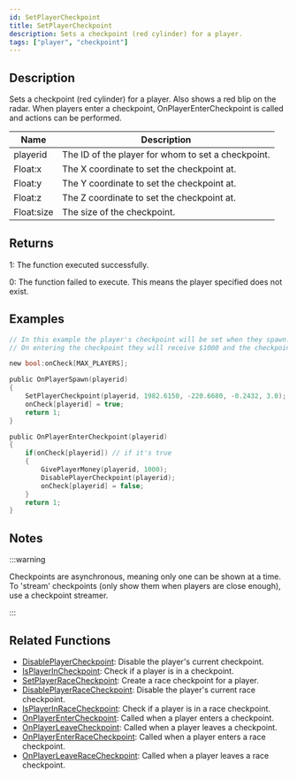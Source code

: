 ```yaml
---
id: SetPlayerCheckpoint
title: SetPlayerCheckpoint
description: Sets a checkpoint (red cylinder) for a player.
tags: ["player", "checkpoint"]
---
```


## Description

Sets a checkpoint (red cylinder) for a player. Also shows a red blip on the radar. When players enter a checkpoint, OnPlayerEnterCheckpoint is called and actions can be performed.

| Name       | Description                                        |
| ---------- | -------------------------------------------------- |
| playerid   | The ID of the player for whom to set a checkpoint. |
| Float:x    | The X coordinate to set the checkpoint at.         |
| Float:y    | The Y coordinate to set the checkpoint at.         |
| Float:z    | The Z coordinate to set the checkpoint at.         |
| Float:size | The size of the checkpoint.                        |

## Returns

1: The function executed successfully.

0: The function failed to execute. This means the player specified does not exist.

## Examples

```c
// In this example the player's checkpoint will be set when they spawn.
// On entering the checkpoint they will receive $1000 and the checkpoint will be disabled.

new bool:onCheck[MAX_PLAYERS];

public OnPlayerSpawn(playerid)
{
    SetPlayerCheckpoint(playerid, 1982.6150, -220.6680, -0.2432, 3.0);
    onCheck[playerid] = true;
    return 1;
}

public OnPlayerEnterCheckpoint(playerid)
{
    if(onCheck[playerid]) // if it's true
    {
        GivePlayerMoney(playerid, 1000);
        DisablePlayerCheckpoint(playerid);
        onCheck[playerid] = false;
    }
    return 1;
}
```

## Notes

:::warning

Checkpoints are asynchronous, meaning only one can be shown at a time. To 'stream' checkpoints (only show them when players are close enough), use a checkpoint streamer.

:::

## Related Functions

- [DisablePlayerCheckpoint](../../scripting/functions/DisablePlayerCheckpoint.md): Disable the player's current checkpoint.
- [IsPlayerInCheckpoint](../../scripting/functions/IsPlayerInCheckpoint.md): Check if a player is in a checkpoint.
- [SetPlayerRaceCheckpoint](../../scripting/functions/SetPlayerRaceCheckpoint.md): Create a race checkpoint for a player.
- [DisablePlayerRaceCheckpoint](../../scripting/functions/DisablePlayerRaceCheckpoint.md): Disable the player's current race checkpoint.
- [IsPlayerInRaceCheckpoint](../../scripting/functions/IsPlayerInRaceCheckpoint.md): Check if a player is in a race checkpoint.
- [OnPlayerEnterCheckpoint](../../scripting/callbacks/OnPlayerEnterCheckpoint.md): Called when a player enters a checkpoint.
- [OnPlayerLeaveCheckpoint](../../scripting/callbacks/OnPlayerLeaveCheckpoint.md): Called when a player leaves a checkpoint.
- [OnPlayerEnterRaceCheckpoint](../../scripting/callbacks/OnPlayerEnterRaceCheckpoint.md): Called when a player enters a race checkpoint.
- [OnPlayerLeaveRaceCheckpoint](../../scripting/callbacks/OnPlayerLeaveRaceCheckpoint.md): Called when a player leaves a race checkpoint.
